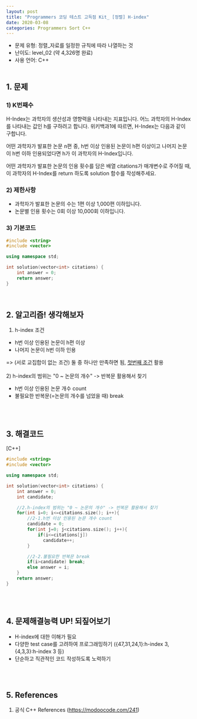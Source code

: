 ```yaml
---
layout: post
title: "Programmers 코딩 테스트 고득점 Kit_ [정렬] H-index"
date: 2020-03-08
categories: Programmers Sort C++
---
```


- 문제 유형: 정렬_자료를 일정한 규칙에 따라 나열하는 것
- 난이도: level_02 (약 4,326명 완료)
- 사용 언어: C++ <br/><br/>

## 1. 문제
### 1) K번째수
H-Index는 과학자의 생산성과 영향력을 나타내는 지표입니다. 어느 과학자의 H-Index를 나타내는 값인 h를 구하려고 합니다. 위키백과1에 따르면, H-Index는 다음과 같이 구합니다.<br/>

어떤 과학자가 발표한 논문 n편 중, h번 이상 인용된 논문이 h편 이상이고 나머지 논문이 h번 이하 인용되었다면 h가 이 과학자의 H-Index입니다.<br/>

어떤 과학자가 발표한 논문의 인용 횟수를 담은 배열 citations가 매개변수로 주어질 때, 이 과학자의 H-Index를 return 하도록 solution 함수를 작성해주세요.
<br/>

### 2) 제한사항   
- 과학자가 발표한 논문의 수는 1편 이상 1,000편 이하입니다.
- 논문별 인용 횟수는 0회 이상 10,000회 이하입니다.   

### 3) 기본코드
```c++
#include <string>
#include <vector>

using namespace std;

int solution(vector<int> citations) {
    int answer = 0;   
    return answer;
}
```
<br/>

## 2. 알고리즘! 생각해보자
1) h-index 조건
  - h번 이상 인용된 논문이 h편 이상
  - 나머지 논문이 h번 이하 인용

=> (서로 교집합이 없는 조건) 둘 중 하나만 만족하면 됨, <u>첫번째 조건</u> 활용<br/><br/>
2) h-index의 범위는 "0 ~ 논문의 개수" -> 반복문 활용해서 찾기<br/>
  - h번 이상 인용된 논문 개수 count
  -  불필요한 반복문(=논문의 개수를 넘었을 때) break

<br/><br/>

## 3. 해결코드
[C++]<br/>

```c++
#include <string>
#include <vector>

using namespace std;

int solution(vector<int> citations) {
    int answer = 0;    
    int candidate;

    //2.h-index의 범위는 "0 ~ 논문의 개수" -> 반복문 활용해서 찾기
    for(int i=0; i<=citations.size(); i++){
        //2-1.h번 이상 인용된 논문 개수 count
        candidate = 0;
        for(int j=0; j<citations.size(); j++){
            if(i<=citations[j])
              candidate++;
        }

        //2-2.불필요한 반복문 break
        if(i>candidate) break;
        else answer = i;    
    }    
    return answer;
}
```  
<br/><br/>

## 4. 문제해결능력 UP! 되짚어보기
- H-index에 대한 이해가 필요
- 다양한 test case를 고려하여 프로그래밍하기
  ({47,31,24,1}:h-index 3, {4,3,3}:h-index 3 등)
- 단순하고 직관적인 코드 작성하도록 노력하기

<br/><br/>

## 5. References
1)  공식 C++ References (<https://modoocode.com/241>)
<br/><br/>
